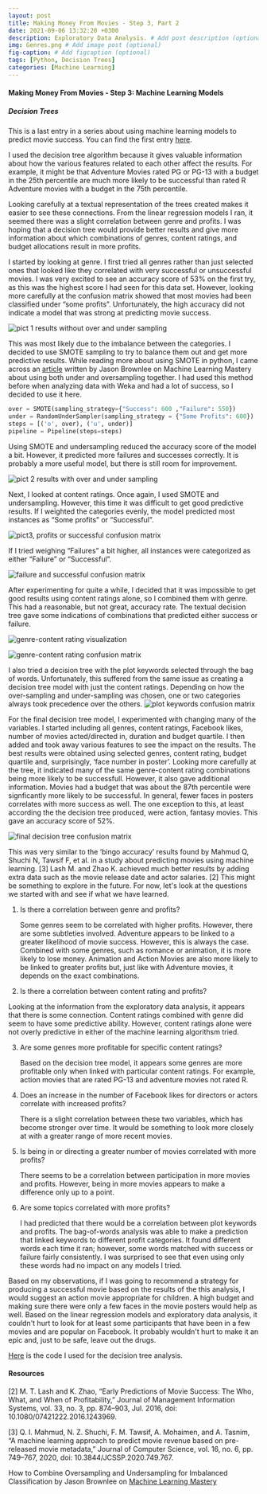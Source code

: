 ```yaml
---
layout: post
title: Making Money From Movies - Step 3, Part 2
date: 2021-09-06 13:32:20 +0300
description: Exploratory Data Analysis. # Add post description (optional)
img: Genres.png # Add image post (optional)
fig-caption: # Add figcaption (optional)
tags: [Python, Decision Trees]
categories: [Machine Learning]
---
```


#### Making Money From Movies - Step 3: Machine Learning Models


##### Decision Trees

This is a last entry in a series about using machine learning models to predict movie success. You can find the first entry [here]().

I used the decision tree algorithm because it gives valuable information about how the various features related to each other affect the results.  For example, it might be that Adventure Movies rated PG or PG-13 with a budget in the 25th percentile are much more likely to be successful than rated R Adventure movies with a budget in the 75th percentile.  

Looking carefully at a textual representation of the trees created makes it easier to see these connections. From the linear regression models I ran, it seemed there was a slight correlation between genre and profits. I was hoping that a decision tree would provide better results and give more information about which combinations of genres, content ratings, and budget allocations result in more profits.

I started by looking at genre.  I first tried all genres rather than just selected ones that looked like they correlated with very successful or unsuccessful movies. I was very excited to see an accuracy score of 53% on the first try, as this was the highest score I had seen for this data set.  However, looking more carefully at the confusion matrix showed that most movies had been classified under “some profits”. Unfortunately, the high accuracy did not indicate a model that was strong at predicting movie success.

![pict 1 results without over and under sampling](https://user-images.githubusercontent.com/83561268/132425843-f7765295-e89c-4a8f-bbe6-2cd846a3d676.PNG)

This was most likely due to the imbalance between the categories.  I decided to use SMOTE sampling to try to balance them out and get more predictive results.  While reading more about using SMOTE in python, I came across an [article]( https://machinelearningmastery.com/combine-oversampling-and-undersampling-for-imbalanced-classification/) written by Jason Brownlee on Machine Learning Mastery about using both under and oversampling together.  I had used this method before when analyzing data with Weka and had a lot of success, so I decided to use it here. 

```python
over = SMOTE(sampling_strategy={"Success": 600 ,"Failure": 550})
under = RandomUnderSampler(sampling_strategy = {"Some Profits": 600})
steps = [('o', over), ('u', under)]
pipeline = Pipeline(steps=steps)
```
Using SMOTE and undersampling reduced the accuracy score of the model a bit. However, it predicted more failures and successes correctly. It is probably a more useful model, but there is still room for improvement.

![pict 2 results with over and under sampling](https://user-images.githubusercontent.com/83561268/132425847-2022d537-3776-4180-94d1-ca36f83bfba5.PNG)

Next, I looked at content ratings.  Once again, I used SMOTE and undersampling.  However, this time it was difficult to get good predictive results.  If I weighted the categories evenly, the model predicted most instances as “Some profits” or “Successful”. 

![pict3, profits or successful confusion matrix](https://user-images.githubusercontent.com/83561268/132425852-de851f30-93d7-4a7c-9d80-3c08c7823cdc.PNG)

If I tried weighing “Failures” a bit higher, all instances were categorized as either “Failure” or “Successful”.  

![failure and successful confusion matrix](https://user-images.githubusercontent.com/83561268/132425859-603fb0b3-b09d-47bb-b11e-402b3edf5d5e.PNG)

After experimenting for quite a while, I decided that it was impossible to get good results using content ratings alone, so I combined them with genre.  This had a reasonable, but not great, accuracy rate. The textual decision tree gave some indications of combinations that predicted either success or failure.

![genre-content rating visualization](https://user-images.githubusercontent.com/83561268/132425867-e756a804-8bfd-4158-b49f-55673b71adeb.PNG)

![genre-content rating confusion matrix](https://user-images.githubusercontent.com/83561268/132425877-10573750-92d7-452a-bd56-12cfb87304d9.PNG)

I also tried a decision tree with the plot keywords selected through the bag of words. Unfortunately, this suffered from the same issue as creating a decision tree model with just the content ratings.  Depending on how the over-sampling and under-sampling was chosen, one or two categories always took precedence over the others.
![plot keywords confusion matrix](https://user-images.githubusercontent.com/83561268/132425917-5021b101-4845-442e-9d78-bd1e440712e4.PNG)

For the final decision tree model, I experimented with changing many of the variables. I started including all genres, content ratings, Facebook likes, number of movies acted/directed in, duration and budget quartile.  I then added and took away various features to see the impact on the results. The best results were obtained using selected genres, content rating, budget quartile and, surprisingly, ‘face number in poster’. Looking more carefully at the tree, it indicated many of the same genre-content rating combinations being more likely to be successfull.  However, it also gave additional information.  Movies had a budget that was about the 87th percentile were signficantly more likely to be successful. In general, fewer faces in posters correlates with more success as well.  The one exception to this, at least according the the decision tree produced, were action, fantasy movies. This gave an accuracy score of 52%.

![final decision tree confusion matrix](https://user-images.githubusercontent.com/83561268/132425923-5be786d8-7a78-48bc-a5b2-4ac3fa4033ea.PNG)


 This was very similar to the ‘bingo accuracy’ results found by Mahmud Q, Shuchi N, Tawsif F, et al. in a study about predicting movies using machine learning. [3] Lash M. and Zhao K. achieved much better results by adding extra data such as the movie release date and actor salaries. [2] This might be something to explore in the future. For now, let's look at the questions we started with and see if what we have learned.

1.	Is there a correlation between genre and profits?

    Some genres seem to be correlated with higher profits. However, there are some subtleties involved. Adventure appears to be linked to a greater likelihood of movie success. However, this is always the case. Combined with some genres, such as romance or animation, it is more likely to lose money.  Animation and Action Movies are also more likely to be linked to greater profits but, just like with Adventure movies, it depends on the exact combinations.

2.	Is there a correlation between content rating and profits?

   Looking at the information from the exploratory data analysis, it appears that there is some connection. Content ratings combined with genre did seem to have some predictive ability. However, content ratings alone were not overly predictive in either of the machine learning algorithsm tried. 

3.	Are some genres more profitable for specific content ratings?

    Based on the decision tree model, it appears some genres are more profitable only when linked with particular content ratings. For example, action movies that are rated PG-13 and adventure movies not rated R.

4.	Does an increase in the number of Facebook likes for directors or actors correlate with increased profits?

    There is a slight correlation between these two variables, which has become stronger over time.  It would be something to look more closely at with a greater range of more recent movies.

5.	Is being in or directing a greater number of movies correlated with more profits? 

    There seems to be a correlation between participation in more movies and profits. However, being in more movies appears to make a difference only up to a point.

6.	Are some topics correlated with more profits?

    I had predicted that there would be a correlation between plot keywords and profits. The bag-of-words analysis was able to make a prediction that linked keywords to different profit categories. It found different words each time it ran; however, some words matched with success or failure fairly consistently. I was surprised to see that even using only these words had no impact on any models I tried.

Based on my observations, if I was going to recommend a strategy for producing a successful movie based on the results of the this analysis, I would suggest an action movie appropriate for children. A high budget and making sure there were only a few faces in the movie posters would help as well.  Based on the linear regression models and exploratory data analysis, it couldn't hurt to look for at least some participants that have been in a few movies and are popular on Facebook. It probably wouldn't hurt to make it an epic and, just to be safe, leave out the drugs.

[Here](https://github.com/MariannBea/Movie-Studio-Analysis/blob/e5d2e5f134100b56a835581371772b68c18c172b/Notebooks/Movies%20-%20Decision%20Tree.ipynb) is the code I used for the decision tree analysis.

#### Resources

[2]	M. T. Lash and K. Zhao, “Early Predictions of Movie Success: The Who, What, and When of Profitability,” Journal of Management Information Systems, vol. 33, no. 3, pp. 874–903, Jul. 2016, doi: 10.1080/07421222.2016.1243969.

[3]	Q. I. Mahmud, N. Z. Shuchi, F. M. Tawsif, A. Mohaimen, and A. Tasnim, “A machine learning approach to predict movie revenue based on pre-released movie metadata,” Journal of Computer Science, vol. 16, no. 6, pp. 749–767, 2020, doi: 10.3844/JCSSP.2020.749.767.

How to Combine Oversampling and Undersampling for Imbalanced Classification by Jason Brownlee on [Machine Learning Mastery](https://machinelearningmastery.com/combine-oversampling-and-undersampling-for-imbalanced-classification)